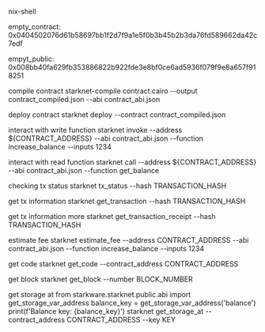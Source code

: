 nix-shell

empty_contract: 0x0404502076d61b58697bb1f2d7f9a1e5f0b3b45b2b3da76fd589662da42c7edf

empyt_public: 0x008bb40fa629fb353886822b922fde3e8bf0ce6ad5936f079f9e8a657f918251

compile contract
starknet-compile contract.cairo --output contract_compiled.json --abi contract_abi.json

deploy contract
starknet deploy --contract contract_compiled.json

interact with write function
starknet invoke --address ${CONTRACT_ADDRESS} --abi contract_abi.json --function increase_balance --inputs 1234

interact with read function
starknet call  --address ${CONTRACT_ADDRESS} --abi contract_abi.json  --function get_balance

checking tx status
starknet tx_status --hash TRANSACTION_HASH

get tx information
starknet get_transaction --hash TRANSACTION_HASH

get tx information more
starknet get_transaction_receipt --hash TRANSACTION_HASH

estimate fee
starknet estimate_fee --address CONTRACT_ADDRESS --abi contract_abi.json --function increase_balance --inputs 1234

get code
starknet get_code --contract_address CONTRACT_ADDRESS

get block
starknet get_block --number BLOCK_NUMBER

get storage at
​​from starkware.starknet.public.abi import get_storage_var_address
balance_key = get_storage_var_address('balance')
print(f'Balance key: {balance_key}')
starknet get_storage_at --contract_address CONTRACT_ADDRESS --key KEY